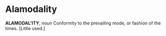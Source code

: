 # Alamodality

**ALAMODAL'ITY**, _noun_ Conformity to the prevailing mode, or fashion of the times. \[Little used.\]